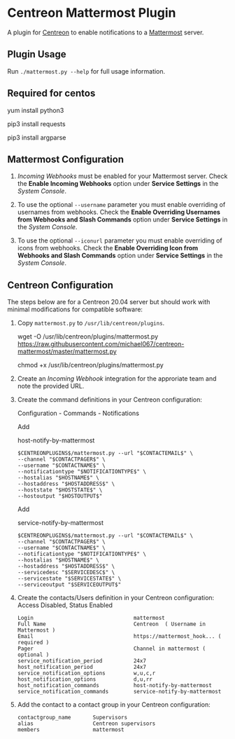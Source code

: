 Centreon Mattermost Plugin
========================

A plugin for [Centreon](https://www.centreon.com/) to enable notifications to a [Mattermost](http://www.mattermost.org/) server.

## Plugin Usage

Run `./mattermost.py --help` for full usage information.

## Required for centos

yum install python3

pip3 install requests

pip3 install argparse

## Mattermost Configuration

1. *Incoming Webhooks* must be enabled for your Mattermost server. Check the **Enable Incoming Webhooks** option under **Service Settings** in the *System Console*.

2. To use the optional `--username` parameter you must enable overriding of usernames from webhooks. Check the **Enable Overriding Usernames from Webhooks and Slash Commands** option under **Service Settings** in the *System Console*.

3. To use the optional `--iconurl` parameter you must enable overriding of icons from webhooks. Check the **Enable Overriding Icon from Webhooks and Slash Commands** option under **Service Settings** in the *System Console*.

## Centreon Configuration

The steps below are for a Centreon 20.04 server but should work with minimal modifications for compatible software:

1. Copy `mattermost.py` to `/usr/lib/centreon/plugins`.

    wget -O /usr/lib/centreon/plugins/mattermost.py https://raw.githubusercontent.com/michael067/centreon-mattermost/master/mattermost.py
    
    chmod +x /usr/lib/centreon/plugins/mattermost.py
    
2. Create an *Incoming Webhook* integration for the approriate team and note the provided URL.

3. Create the command definitions in your Centreon configuration: 

   Configuration - Commands - Notifications
   
   Add
   
   host-notify-by-mattermost
    ```
    $CENTREONPLUGINS$/mattermost.py --url "$CONTACTEMAIL$" \
    --channel "$CONTACTPAGER$" \
    --username "$CONTACTNAME$" \
    --notificationtype "$NOTIFICATIONTYPE$" \
    --hostalias "$HOSTNAME$" \
    --hostaddress "$HOSTADDRESS$" \
    --hoststate "$HOSTSTATE$" \
    --hostoutput "$HOSTOUTPUT$"
    ```
    Add
    
    service-notify-by-mattermost
    ```
    $CENTREONPLUGINS$/mattermost.py --url "$CONTACTEMAIL$" \
    --channel "$CONTACTPAGER$" \
    --username "$CONTACTNAME$" \
    --notificationtype "$NOTIFICATIONTYPE$" \
    --hostalias "$HOSTNAME$" \
    --hostaddress "$HOSTADDRESS$" \
    --servicedesc "$SERVICEDESC$" \
    --servicestate "$SERVICESTATE$" \
    --serviceoutput "$SERVICEOUTPUT$"
    ```

4. Create the contacts/Users definition in your Centreon configuration:
   Access Disabled, Status Enabled
    ```
    Login                                mattermost
    Full Name                            Centreon  ( Username in Mattermost ) 
    Email                                https://mattermost_hook... ( required )
    Pager                                Channel in mattermost ( optional )
    service_notification_period          24x7
    host_notification_period             24x7
    service_notification_options         w,u,c,r
    host_notification_options            d,u,rr
    host_notification_commands           host-notify-by-mattermost
    service_notification_commands        service-notify-by-mattermost
   ```

5. Add the contact to a contact group in your Centreon configuration:

    ```
    contactgroup_name       Supervisors
    alias                   Centreon supervisors
    members                 mattermost
    ```
